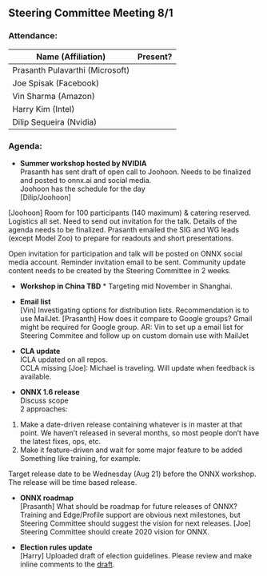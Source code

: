 ## Steering Committee Meeting 8/1

### Attendance:

| Name (Affiliation) | Present? |
| ------------------------------- | --- |
| Prasanth Pulavarthi (Microsoft) |  |
| Joe Spisak (Facebook)           |  |
| Vin Sharma (Amazon)             |  | 
| Harry Kim (Intel)               |  |
| Dilip Sequeira (Nvidia)         |  |


### Agenda:
* **Summer workshop hosted by NVIDIA**  
Prasanth has sent draft of open call to Joohoon. Needs to be finalized and posted to onnx.ai and social media.  
Joohoon has the schedule for the day  
[Dilip/Joohoon]

[Joohoon] Room for 100 participants (140 maximum) & catering reserved. Logistics all set. Need to send out invitation for the talk. Details of the agenda needs to be finalized. Prasanth emailed the SIG and WG leads (except Model Zoo) to prepare for readouts and short presentations. 

Open invitation for participation and talk will be posted on ONNX social media account. Reminder invitation email to be sent.
Community update content needs to be created by the Steering Committee in 2 weeks. 

* **Workshop in China TBD** *
Targeting mid November in Shanghai. 

* **Email list**  
[Vin] Investigating options for distribution lists. Recommendation is to use MailJet.
[Prasanth] How does it compare to Google groups? Gmail might be required for Google group. 
AR: Vin to set up a email list for Steering Commitee and follow up on custom domain use with MailJet

* **CLA update**  
ICLA updated on all repos.  
CCLA missing [Joe]: Michael is traveling. Will update when feedback is available.

* **ONNX 1.6 release**  
Discuss scope  
2 approaches:
1)	Make a date-driven release containing whatever is in master at that point.
We haven’t released in several months, so most people don’t have the latest fixes, ops, etc.
2)	Make it feature-driven and wait for some major feature to be added
Something like training, for example.

Target release date to be Wednesday (Aug 21) before the ONNX workshop. The release will be time based release. 

* **ONNX roadmap**  
[Prasanth] What should be roadmap for future releases of ONNX? Training and Edge/Profile support are obvious next milestones, but Steering Committee should suggest the vision for next releases. 
[Joe] Steering Committee should create 2020 vision for ONNX. 

* **Election rules update**  
[Harry] Uploaded draft of election guidelines. Please review and make inline comments to the [draft](https://github.com/onnx/steering-committee/blob/master/election-guidelines-draft.md). 
